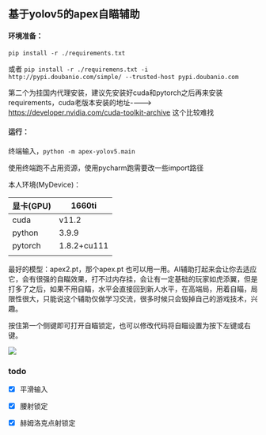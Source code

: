 ## 基于yolov5的apex自瞄辅助

#### 环境准备：

 `pip install -r ./requirements.txt` 

或者 `pip install -r ./requiremens.txt -i http://pypi.doubanio.com/simple/ --trusted-host pypi.doubanio.com` 

第二个为挂国内代理安装，建议先安装好cuda和pytorch之后再来安装requirements，cuda老版本安装的地址----> https://developer.nvidia.com/cuda-toolkit-archive 这个比较难找

#### 运行：

终端输入，`python -m apex-yolov5.main` 

使用终端跑不占用资源，使用pycharm跑需要改一些import路径

本人环境(MyDevice)：

| 显卡(GPU) | 1660ti      |
| ------- | ----------- |
| cuda    | v11.2       |
| python  | 3.9.9       |
| pytorch | 1.8.2+cu111 |
|         |             |

最好的模型：apex2.pt，那个apex.pt 也可以用一用。AI辅助打起来会让你去适应它，会有很强的自瞄效果，打不过内存挂，会让有一定基础的玩家如虎添翼，但是打多了之后，如果不用自瞄，水平会直接回到新人水平，在高端局，用着自瞄，局限性很大，只能说这个辅助仅做学习交流，很多时候只会毁掉自己的游戏技术，兴趣。

按住第一个侧键即可打开自瞄锁定，也可以修改代码将自瞄设置为按下左键或右键。

![](example.gif)

### todo

- [x] 平滑输入
- [x] 腰射锁定
- [x] 赫姆洛克点射锁定


